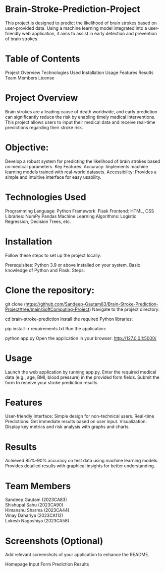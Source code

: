 # Brain-Stroke-Prediction-Project

This project is designed to predict the likelihood of brain strokes based on user-provided data. Using a machine learning model integrated into a user-friendly web application, it aims to assist in early detection and prevention of brain strokes.

# Table of Contents
Project Overview
Technologies Used
Installation
Usage
Features
Results
Team Members
License

# Project Overview
Brain strokes are a leading cause of death worldwide, and early prediction can significantly reduce the risk by enabling timely medical interventions.
This project allows users to input their medical data and receive real-time predictions regarding their stroke risk.

# Objective:
Develop a robust system for predicting the likelihood of brain strokes based on medical parameters.
Key Features:
Accuracy: Implements machine learning models trained with real-world datasets.
Accessibility: Provides a simple and intuitive interface for easy usability.

# Technologies Used
Programming Language: Python
Framework: Flask
Frontend: HTML, CSS
Libraries:
NumPy
Pandas
Machine Learning Algorithms: Logistic Regression, Decision Trees, etc.

# Installation
Follow these steps to set up the project locally:

Prerequisites:
Python 3.9 or above installed on your system.
Basic knowledge of Python and Flask.
Steps:
# Clone the repository:
git clone (https://github.com/Sandeep-Gautam83/Brain-Stroke-Prediction-Project/tree/main/SoftComputing-Project)
Navigate to the project directory:

cd brain-stroke-prediction
Install the required Python libraries:

pip install -r requirements.txt
Run the application:

python app.py
Open the application in your browser:
http://127.0.0.1:5000/

# Usage
Launch the web application by running app.py.
Enter the required medical data (e.g., age, BMI, blood pressure) in the provided form fields.
Submit the form to receive your stroke prediction results.

# Features
User-friendly Interface: Simple design for non-technical users.
Real-time Predictions: Get immediate results based on user input.
Visualization: Display key metrics and risk analysis with graphs and charts.

# Results
Achieved 85%-90% accuracy on test data using machine learning models.
Provides detailed results with graphical insights for better understanding.

# Team Members
Sandeep Gautam (2023CA83)<br>
Shishupal Sahu (2023CA90)<br>
Himanshu Sharma (2023CA44)<br>
Vinay Dahariya (2023CA112)<br>
Lokesh Nagoshiya (2023CA58)


# Screenshots (Optional)
Add relevant screenshots of your application to enhance the README.

Homepage
Input Form
Prediction Results

